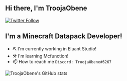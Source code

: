 ## Hi there, I'm TroojaObene
[![Twitter Follow](https://img.shields.io/twitter/follow/troojaobene?color=%231D9FEF&style=for-the-badge)](https://twitter.com/intent/follow?screen_name=troojaobene)

## I'm a Minecraft Datapack Developer!
- ⛏ I'm currently working in Eluant Studio!
- ⚒  I'm learning Mcfunction!
- 📫 How to reach me ```Discord: TroojaObene#6267```


![TroojaObene's GitHub stats](https://github-readme-stats.vercel.app/api?username=TroojaObene&count_private=true&show_icons=true&theme=github_dark&hide_border=true&bg_color=2d333b)
